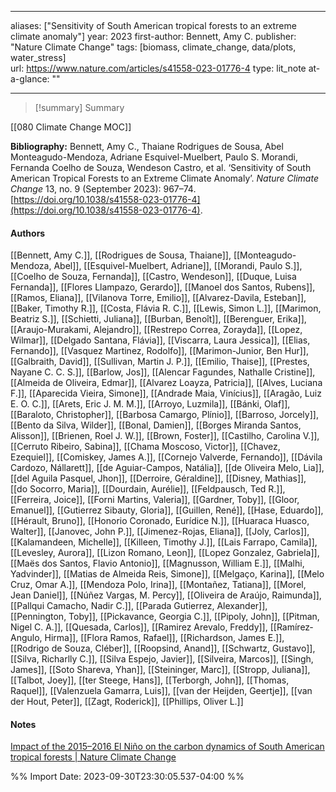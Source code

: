   
---
aliases: ["Sensitivity of South American tropical forests to an extreme climate anomaly"] 
year: 2023 
first-author: Bennett, Amy C.
publisher: "Nature Climate Change" 
tags:   [biomass, climate_change, data/plots, water_stress]   
url: https://www.nature.com/articles/s41558-023-01776-4 
type: lit_note
at-a-glance: ""

--- 

>[!summary] Summary
> 

[[080 Climate Change MOC]]  

**Bibliography:** Bennett, Amy C., Thaiane Rodrigues de Sousa, Abel Monteagudo-Mendoza, Adriane Esquivel-Muelbert, Paulo S. Morandi, Fernanda Coelho de Souza, Wendeson Castro, et al. ‘Sensitivity of South American Tropical Forests to an Extreme Climate Anomaly’. _Nature Climate Change_ 13, no. 9 (September 2023): 967–74. [https://doi.org/10.1038/s41558-023-01776-4](https://doi.org/10.1038/s41558-023-01776-4). 
#### Authors
[[Bennett, Amy C.]], [[Rodrigues de Sousa, Thaiane]], [[Monteagudo-Mendoza, Abel]], [[Esquivel-Muelbert, Adriane]], [[Morandi, Paulo S.]], [[Coelho de Souza, Fernanda]], [[Castro, Wendeson]], [[Duque, Luisa Fernanda]], [[Flores Llampazo, Gerardo]], [[Manoel dos Santos, Rubens]], [[Ramos, Eliana]], [[Vilanova Torre, Emilio]], [[Alvarez-Davila, Esteban]], [[Baker, Timothy R.]], [[Costa, Flávia R. C.]], [[Lewis, Simon L.]], [[Marimon, Beatriz S.]], [[Schietti, Juliana]], [[Burban, Benoît]], [[Berenguer, Erika]], [[Araujo-Murakami, Alejandro]], [[Restrepo Correa, Zorayda]], [[Lopez, Wilmar]], [[Delgado Santana, Flávia]], [[Viscarra, Laura Jessica]], [[Elias, Fernando]], [[Vasquez Martinez, Rodolfo]], [[Marimon-Junior, Ben Hur]], [[Galbraith, David]], [[Sullivan, Martin J. P.]], [[Emilio, Thaise]], [[Prestes, Nayane C. C. S.]], [[Barlow, Jos]], [[Alencar Fagundes, Nathalle Cristine]], [[Almeida de Oliveira, Edmar]], [[Alvarez Loayza, Patricia]], [[Alves, Luciana F.]], [[Aparecida Vieira, Simone]], [[Andrade Maia, Vinícius]], [[Aragão, Luiz E. O. C.]], [[Arets, Eric J. M. M.]], [[Arroyo, Luzmila]], [[Bánki, Olaf]], [[Baraloto, Christopher]], [[Barbosa Camargo, Plínio]], [[Barroso, Jorcely]], [[Bento da Silva, Wilder]], [[Bonal, Damien]], [[Borges Miranda Santos, Alisson]], [[Brienen, Roel J. W.]], [[Brown, Foster]], [[Castilho, Carolina V.]], [[Cerruto Ribeiro, Sabina]], [[Chama Moscoso, Victor]], [[Chavez, Ezequiel]], [[Comiskey, James A.]], [[Cornejo Valverde, Fernando]], [[Dávila Cardozo, Nállarett]], [[de Aguiar-Campos, Natália]], [[de Oliveira Melo, Lia]], [[del Aguila Pasquel, Jhon]], [[Derroire, Géraldine]], [[Disney, Mathias]], [[do Socorro, Maria]], [[Dourdain, Aurélie]], [[Feldpausch, Ted R.]], [[Ferreira, Joice]], [[Forni Martins, Valeria]], [[Gardner, Toby]], [[Gloor, Emanuel]], [[Gutierrez Sibauty, Gloria]], [[Guillen, René]], [[Hase, Eduardo]], [[Hérault, Bruno]], [[Honorio Coronado, Eurídice N.]], [[Huaraca Huasco, Walter]], [[Janovec, John P.]], [[Jimenez-Rojas, Eliana]], [[Joly, Carlos]], [[Kalamandeen, Michelle]], [[Killeen, Timothy J.]], [[Lais Farrapo, Camila]], [[Levesley, Aurora]], [[Lizon Romano, Leon]], [[Lopez Gonzalez, Gabriela]], [[Maës dos Santos, Flavio Antonio]], [[Magnusson, William E.]], [[Malhi, Yadvinder]], [[Matias de Almeida Reis, Simone]], [[Melgaço, Karina]], [[Melo Cruz, Omar A.]], [[Mendoza Polo, Irina]], [[Montañez, Tatiana]], [[Morel, Jean Daniel]], [[Núñez Vargas, M. Percy]], [[Oliveira de Araújo, Raimunda]], [[Pallqui Camacho, Nadir C.]], [[Parada Gutierrez, Alexander]], [[Pennington, Toby]], [[Pickavance, Georgia C.]], [[Pipoly, John]], [[Pitman, Nigel C. A.]], [[Quesada, Carlos]], [[Ramirez Arevalo, Freddy]], [[Ramírez‐Angulo, Hirma]], [[Flora Ramos, Rafael]], [[Richardson, James E.]], [[Rodrigo de Souza, Cléber]], [[Roopsind, Anand]], [[Schwartz, Gustavo]], [[Silva, Richarlly C.]], [[Silva Espejo, Javier]], [[Silveira, Marcos]], [[Singh, James]], [[Soto Shareva, Yhan]], [[Steininger, Marc]], [[Stropp, Juliana]], [[Talbot, Joey]], [[ter Steege, Hans]], [[Terborgh, John]], [[Thomas, Raquel]], [[Valenzuela Gamarra, Luis]], [[van der Heijden, Geertje]], [[van der Hout, Peter]], [[Zagt, Roderick]], [[Phillips, Oliver L.]]

#### Notes

[Impact of the 2015–2016 El Niño on the carbon dynamics of South American tropical forests | Nature Climate Change](https://www.nature.com/articles/s41558-023-01777-3)


%% Import Date: 2023-09-30T23:30:05.537-04:00 %%
